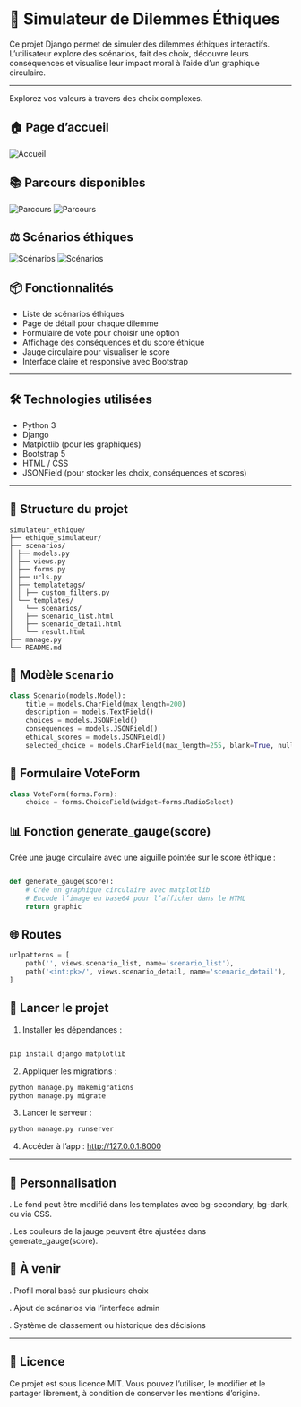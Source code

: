 # 🧠 Simulateur de Dilemmes Éthiques

Ce projet Django permet de simuler des dilemmes éthiques interactifs. L’utilisateur explore des scénarios, fait des choix, découvre leurs conséquences et visualise leur impact moral à l’aide d’un graphique circulaire.

---

Explorez vos valeurs à travers des choix complexes.

## 🏠 Page d’accueil

![Accueil](assets/Accueil.png)

## 📚 Parcours disponibles

![Parcours](assets/Parcours.png)
![Parcours](assets/Resultat.png)

## ⚖️ Scénarios éthiques

![Scénarios](assets/Dilemmes.png)
![Scénarios](assets/Result.png)





## 📦 Fonctionnalités

- Liste de scénarios éthiques
- Page de détail pour chaque dilemme
- Formulaire de vote pour choisir une option
- Affichage des conséquences et du score éthique
- Jauge circulaire pour visualiser le score
- Interface claire et responsive avec Bootstrap

---

## 🛠️ Technologies utilisées

- Python 3
- Django
- Matplotlib (pour les graphiques)
- Bootstrap 5
- HTML / CSS
- JSONField (pour stocker les choix, conséquences et scores)

---

## 📁 Structure du projet
```
simulateur_ethique/ 
├── ethique_simulateur/
├── scenarios/
│ ├── models.py 
│ ├── views.py
│ ├── forms.py
│ ├── urls.py 
│ ├── templatetags/ 
│ │ ├── custom_filters.py
│ └── templates/ 
│   └── scenarios/ 
│   ├── scenario_list.html 
│   ├── scenario_detail.html
│   └── result.html
├── manage.py 
└── README.md
```

## 🧱 Modèle `Scenario`

```python
class Scenario(models.Model):
    title = models.CharField(max_length=200)
    description = models.TextField()
    choices = models.JSONField()
    consequences = models.JSONField()
    ethical_scores = models.JSONField()
    selected_choice = models.CharField(max_length=255, blank=True, null=True)
```

## 📝 Formulaire VoteForm

```python
class VoteForm(forms.Form):
    choice = forms.ChoiceField(widget=forms.RadioSelect)
```

## 📊 Fonction generate_gauge(score)
Crée une jauge circulaire avec une aiguille pointée sur le score éthique :
```python

def generate_gauge(score):
    # Crée un graphique circulaire avec matplotlib
    # Encode l’image en base64 pour l’afficher dans le HTML
    return graphic

```

## 🌐 Routes

```python
urlpatterns = [
    path('', views.scenario_list, name='scenario_list'),
    path('<int:pk>/', views.scenario_detail, name='scenario_detail'),
]
```
## 🚀 Lancer le projet

1. Installer les dépendances :

```python

pip install django matplotlib
```
2. Appliquer les migrations :

```python
python manage.py makemigrations
python manage.py migrate
```
3. Lancer le serveur :

```python
python manage.py runserver
```

4. Accéder à l’app : http://127.0.0.1:8000

---

## 🎨 Personnalisation

.   Le fond peut être modifié dans les templates avec bg-secondary, bg-dark, ou via CSS.

.   Les couleurs de la jauge peuvent être ajustées dans generate_gauge(score).

## 📌 À venir

.   Profil moral basé sur plusieurs choix

.   Ajout de scénarios via l’interface admin

.   Système de classement ou historique des décisions

---

## 📄 Licence

Ce projet est sous licence MIT. Vous pouvez l’utiliser, le modifier et le partager librement, à condition de conserver les mentions d’origine.

